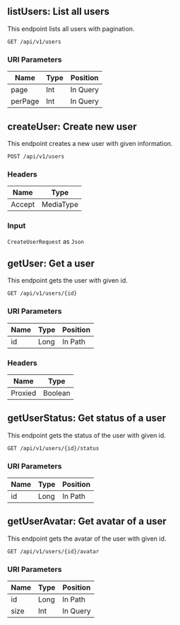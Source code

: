## listUsers: List all users

This endpoint lists all users with pagination.

`GET /api/v1/users`

### URI Parameters

| Name | Type | Position |
| ---- | ---- | -------- |
| page | Int | In Query |
| perPage | Int | In Query |

## createUser: Create new user

This endpoint creates a new user with given information.

`POST /api/v1/users`



### Headers

| Name | Type |
| ---- | ---- |
| Accept | MediaType |

### Input

`CreateUserRequest` as `Json`

## getUser: Get a user

This endpoint gets the user with given id.

`GET /api/v1/users/{id}`

### URI Parameters

| Name | Type | Position |
| ---- | ---- | -------- |
| id | Long | In Path |

### Headers

| Name | Type |
| ---- | ---- |
| Proxied | Boolean |

## getUserStatus: Get status of a user

This endpoint gets the status of the user with given id.

`GET /api/v1/users/{id}/status`

### URI Parameters

| Name | Type | Position |
| ---- | ---- | -------- |
| id | Long | In Path |

## getUserAvatar: Get avatar of a user

This endpoint gets the avatar of the user with given id.

`GET /api/v1/users/{id}/avatar`

### URI Parameters

| Name | Type | Position |
| ---- | ---- | -------- |
| id | Long | In Path |
| size | Int | In Query |
